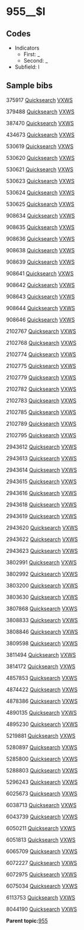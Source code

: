 # 955\_\_$l

## Codes

-   Indicators
    -   First: \_
    -   Second: \_
-   Subfield: l

## Sample bibs

375917 [Quicksearch](https://search.library.yale.edu/catalog/375917) [VXWS](http://prodorbis.library.yale.edu:7014/vxws/GetHoldingsService?bibId=375917)

379488 [Quicksearch](https://search.library.yale.edu/catalog/379488) [VXWS](http://prodorbis.library.yale.edu:7014/vxws/GetHoldingsService?bibId=379488)

387470 [Quicksearch](https://search.library.yale.edu/catalog/387470) [VXWS](http://prodorbis.library.yale.edu:7014/vxws/GetHoldingsService?bibId=387470)

434673 [Quicksearch](https://search.library.yale.edu/catalog/434673) [VXWS](http://prodorbis.library.yale.edu:7014/vxws/GetHoldingsService?bibId=434673)

530619 [Quicksearch](https://search.library.yale.edu/catalog/530619) [VXWS](http://prodorbis.library.yale.edu:7014/vxws/GetHoldingsService?bibId=530619)

530620 [Quicksearch](https://search.library.yale.edu/catalog/530620) [VXWS](http://prodorbis.library.yale.edu:7014/vxws/GetHoldingsService?bibId=530620)

530621 [Quicksearch](https://search.library.yale.edu/catalog/530621) [VXWS](http://prodorbis.library.yale.edu:7014/vxws/GetHoldingsService?bibId=530621)

530623 [Quicksearch](https://search.library.yale.edu/catalog/530623) [VXWS](http://prodorbis.library.yale.edu:7014/vxws/GetHoldingsService?bibId=530623)

530624 [Quicksearch](https://search.library.yale.edu/catalog/530624) [VXWS](http://prodorbis.library.yale.edu:7014/vxws/GetHoldingsService?bibId=530624)

530625 [Quicksearch](https://search.library.yale.edu/catalog/530625) [VXWS](http://prodorbis.library.yale.edu:7014/vxws/GetHoldingsService?bibId=530625)

908634 [Quicksearch](https://search.library.yale.edu/catalog/908634) [VXWS](http://prodorbis.library.yale.edu:7014/vxws/GetHoldingsService?bibId=908634)

908635 [Quicksearch](https://search.library.yale.edu/catalog/908635) [VXWS](http://prodorbis.library.yale.edu:7014/vxws/GetHoldingsService?bibId=908635)

908636 [Quicksearch](https://search.library.yale.edu/catalog/908636) [VXWS](http://prodorbis.library.yale.edu:7014/vxws/GetHoldingsService?bibId=908636)

908638 [Quicksearch](https://search.library.yale.edu/catalog/908638) [VXWS](http://prodorbis.library.yale.edu:7014/vxws/GetHoldingsService?bibId=908638)

908639 [Quicksearch](https://search.library.yale.edu/catalog/908639) [VXWS](http://prodorbis.library.yale.edu:7014/vxws/GetHoldingsService?bibId=908639)

908641 [Quicksearch](https://search.library.yale.edu/catalog/908641) [VXWS](http://prodorbis.library.yale.edu:7014/vxws/GetHoldingsService?bibId=908641)

908642 [Quicksearch](https://search.library.yale.edu/catalog/908642) [VXWS](http://prodorbis.library.yale.edu:7014/vxws/GetHoldingsService?bibId=908642)

908643 [Quicksearch](https://search.library.yale.edu/catalog/908643) [VXWS](http://prodorbis.library.yale.edu:7014/vxws/GetHoldingsService?bibId=908643)

908644 [Quicksearch](https://search.library.yale.edu/catalog/908644) [VXWS](http://prodorbis.library.yale.edu:7014/vxws/GetHoldingsService?bibId=908644)

908646 [Quicksearch](https://search.library.yale.edu/catalog/908646) [VXWS](http://prodorbis.library.yale.edu:7014/vxws/GetHoldingsService?bibId=908646)

2102767 [Quicksearch](https://search.library.yale.edu/catalog/2102767) [VXWS](http://prodorbis.library.yale.edu:7014/vxws/GetHoldingsService?bibId=2102767)

2102768 [Quicksearch](https://search.library.yale.edu/catalog/2102768) [VXWS](http://prodorbis.library.yale.edu:7014/vxws/GetHoldingsService?bibId=2102768)

2102774 [Quicksearch](https://search.library.yale.edu/catalog/2102774) [VXWS](http://prodorbis.library.yale.edu:7014/vxws/GetHoldingsService?bibId=2102774)

2102775 [Quicksearch](https://search.library.yale.edu/catalog/2102775) [VXWS](http://prodorbis.library.yale.edu:7014/vxws/GetHoldingsService?bibId=2102775)

2102779 [Quicksearch](https://search.library.yale.edu/catalog/2102779) [VXWS](http://prodorbis.library.yale.edu:7014/vxws/GetHoldingsService?bibId=2102779)

2102782 [Quicksearch](https://search.library.yale.edu/catalog/2102782) [VXWS](http://prodorbis.library.yale.edu:7014/vxws/GetHoldingsService?bibId=2102782)

2102783 [Quicksearch](https://search.library.yale.edu/catalog/2102783) [VXWS](http://prodorbis.library.yale.edu:7014/vxws/GetHoldingsService?bibId=2102783)

2102785 [Quicksearch](https://search.library.yale.edu/catalog/2102785) [VXWS](http://prodorbis.library.yale.edu:7014/vxws/GetHoldingsService?bibId=2102785)

2102789 [Quicksearch](https://search.library.yale.edu/catalog/2102789) [VXWS](http://prodorbis.library.yale.edu:7014/vxws/GetHoldingsService?bibId=2102789)

2102795 [Quicksearch](https://search.library.yale.edu/catalog/2102795) [VXWS](http://prodorbis.library.yale.edu:7014/vxws/GetHoldingsService?bibId=2102795)

2943612 [Quicksearch](https://search.library.yale.edu/catalog/2943612) [VXWS](http://prodorbis.library.yale.edu:7014/vxws/GetHoldingsService?bibId=2943612)

2943613 [Quicksearch](https://search.library.yale.edu/catalog/2943613) [VXWS](http://prodorbis.library.yale.edu:7014/vxws/GetHoldingsService?bibId=2943613)

2943614 [Quicksearch](https://search.library.yale.edu/catalog/2943614) [VXWS](http://prodorbis.library.yale.edu:7014/vxws/GetHoldingsService?bibId=2943614)

2943615 [Quicksearch](https://search.library.yale.edu/catalog/2943615) [VXWS](http://prodorbis.library.yale.edu:7014/vxws/GetHoldingsService?bibId=2943615)

2943616 [Quicksearch](https://search.library.yale.edu/catalog/2943616) [VXWS](http://prodorbis.library.yale.edu:7014/vxws/GetHoldingsService?bibId=2943616)

2943618 [Quicksearch](https://search.library.yale.edu/catalog/2943618) [VXWS](http://prodorbis.library.yale.edu:7014/vxws/GetHoldingsService?bibId=2943618)

2943619 [Quicksearch](https://search.library.yale.edu/catalog/2943619) [VXWS](http://prodorbis.library.yale.edu:7014/vxws/GetHoldingsService?bibId=2943619)

2943620 [Quicksearch](https://search.library.yale.edu/catalog/2943620) [VXWS](http://prodorbis.library.yale.edu:7014/vxws/GetHoldingsService?bibId=2943620)

2943622 [Quicksearch](https://search.library.yale.edu/catalog/2943622) [VXWS](http://prodorbis.library.yale.edu:7014/vxws/GetHoldingsService?bibId=2943622)

2943623 [Quicksearch](https://search.library.yale.edu/catalog/2943623) [VXWS](http://prodorbis.library.yale.edu:7014/vxws/GetHoldingsService?bibId=2943623)

3802991 [Quicksearch](https://search.library.yale.edu/catalog/3802991) [VXWS](http://prodorbis.library.yale.edu:7014/vxws/GetHoldingsService?bibId=3802991)

3802992 [Quicksearch](https://search.library.yale.edu/catalog/3802992) [VXWS](http://prodorbis.library.yale.edu:7014/vxws/GetHoldingsService?bibId=3802992)

3803200 [Quicksearch](https://search.library.yale.edu/catalog/3803200) [VXWS](http://prodorbis.library.yale.edu:7014/vxws/GetHoldingsService?bibId=3803200)

3803630 [Quicksearch](https://search.library.yale.edu/catalog/3803630) [VXWS](http://prodorbis.library.yale.edu:7014/vxws/GetHoldingsService?bibId=3803630)

3807868 [Quicksearch](https://search.library.yale.edu/catalog/3807868) [VXWS](http://prodorbis.library.yale.edu:7014/vxws/GetHoldingsService?bibId=3807868)

3808833 [Quicksearch](https://search.library.yale.edu/catalog/3808833) [VXWS](http://prodorbis.library.yale.edu:7014/vxws/GetHoldingsService?bibId=3808833)

3808846 [Quicksearch](https://search.library.yale.edu/catalog/3808846) [VXWS](http://prodorbis.library.yale.edu:7014/vxws/GetHoldingsService?bibId=3808846)

3809598 [Quicksearch](https://search.library.yale.edu/catalog/3809598) [VXWS](http://prodorbis.library.yale.edu:7014/vxws/GetHoldingsService?bibId=3809598)

3811494 [Quicksearch](https://search.library.yale.edu/catalog/3811494) [VXWS](http://prodorbis.library.yale.edu:7014/vxws/GetHoldingsService?bibId=3811494)

3814172 [Quicksearch](https://search.library.yale.edu/catalog/3814172) [VXWS](http://prodorbis.library.yale.edu:7014/vxws/GetHoldingsService?bibId=3814172)

4857853 [Quicksearch](https://search.library.yale.edu/catalog/4857853) [VXWS](http://prodorbis.library.yale.edu:7014/vxws/GetHoldingsService?bibId=4857853)

4874422 [Quicksearch](https://search.library.yale.edu/catalog/4874422) [VXWS](http://prodorbis.library.yale.edu:7014/vxws/GetHoldingsService?bibId=4874422)

4878386 [Quicksearch](https://search.library.yale.edu/catalog/4878386) [VXWS](http://prodorbis.library.yale.edu:7014/vxws/GetHoldingsService?bibId=4878386)

4890135 [Quicksearch](https://search.library.yale.edu/catalog/4890135) [VXWS](http://prodorbis.library.yale.edu:7014/vxws/GetHoldingsService?bibId=4890135)

4895230 [Quicksearch](https://search.library.yale.edu/catalog/4895230) [VXWS](http://prodorbis.library.yale.edu:7014/vxws/GetHoldingsService?bibId=4895230)

5219881 [Quicksearch](https://search.library.yale.edu/catalog/5219881) [VXWS](http://prodorbis.library.yale.edu:7014/vxws/GetHoldingsService?bibId=5219881)

5280897 [Quicksearch](https://search.library.yale.edu/catalog/5280897) [VXWS](http://prodorbis.library.yale.edu:7014/vxws/GetHoldingsService?bibId=5280897)

5285800 [Quicksearch](https://search.library.yale.edu/catalog/5285800) [VXWS](http://prodorbis.library.yale.edu:7014/vxws/GetHoldingsService?bibId=5285800)

5288803 [Quicksearch](https://search.library.yale.edu/catalog/5288803) [VXWS](http://prodorbis.library.yale.edu:7014/vxws/GetHoldingsService?bibId=5288803)

5296243 [Quicksearch](https://search.library.yale.edu/catalog/5296243) [VXWS](http://prodorbis.library.yale.edu:7014/vxws/GetHoldingsService?bibId=5296243)

6025673 [Quicksearch](https://search.library.yale.edu/catalog/6025673) [VXWS](http://prodorbis.library.yale.edu:7014/vxws/GetHoldingsService?bibId=6025673)

6038713 [Quicksearch](https://search.library.yale.edu/catalog/6038713) [VXWS](http://prodorbis.library.yale.edu:7014/vxws/GetHoldingsService?bibId=6038713)

6043739 [Quicksearch](https://search.library.yale.edu/catalog/6043739) [VXWS](http://prodorbis.library.yale.edu:7014/vxws/GetHoldingsService?bibId=6043739)

6050211 [Quicksearch](https://search.library.yale.edu/catalog/6050211) [VXWS](http://prodorbis.library.yale.edu:7014/vxws/GetHoldingsService?bibId=6050211)

6051813 [Quicksearch](https://search.library.yale.edu/catalog/6051813) [VXWS](http://prodorbis.library.yale.edu:7014/vxws/GetHoldingsService?bibId=6051813)

6065709 [Quicksearch](https://search.library.yale.edu/catalog/6065709) [VXWS](http://prodorbis.library.yale.edu:7014/vxws/GetHoldingsService?bibId=6065709)

6072227 [Quicksearch](https://search.library.yale.edu/catalog/6072227) [VXWS](http://prodorbis.library.yale.edu:7014/vxws/GetHoldingsService?bibId=6072227)

6072975 [Quicksearch](https://search.library.yale.edu/catalog/6072975) [VXWS](http://prodorbis.library.yale.edu:7014/vxws/GetHoldingsService?bibId=6072975)

6075034 [Quicksearch](https://search.library.yale.edu/catalog/6075034) [VXWS](http://prodorbis.library.yale.edu:7014/vxws/GetHoldingsService?bibId=6075034)

6113753 [Quicksearch](https://search.library.yale.edu/catalog/6113753) [VXWS](http://prodorbis.library.yale.edu:7014/vxws/GetHoldingsService?bibId=6113753)

8044190 [Quicksearch](https://search.library.yale.edu/catalog/8044190) [VXWS](http://prodorbis.library.yale.edu:7014/vxws/GetHoldingsService?bibId=8044190)

**Parent topic:**[955](../../tags/955/955.md)

